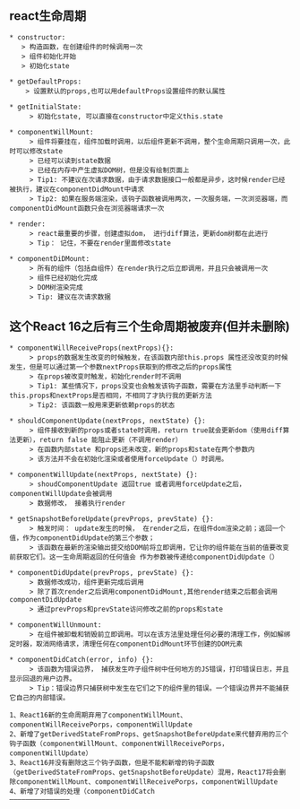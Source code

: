## react生命周期
    * constructor:
       > 构造函数，在创建组件的时候调用一次  
       > 组件初始化开始  
       > 初始化state  

    * getDefaultProps:
        > 设置默认的props,也可以用defaultProps设置组件的默认属性  
    
    * getInitialState:
         > 初始化state, 可以直接在constructor中定义this.state  

    * componentWillMount:
         > 组件将要挂在，组件加载时调用，以后组件更新不调用，整个生命周期只调用一次，此时可以修改state  
         > 已经可以读到state数据  
         > 已经在内存中产生虚拟DOM树，但是没有绘制页面上  
         > Tip1: 不建议在次请求数据，由于请求数据接口一般都是异步，这时候render已经被执行，建议在componentDidMount中请求  
         > Tip2: 如果在服务端渲染，该钩子函数被调用两次，一次服务端，一次浏览器端，而componentDidMount函数只会在浏览器端请求一次  

    * render:
         > react最重要的步骤，创建虚拟dom， 进行diff算法，更新dom树都在此进行  
         > Tip： 记住，不要在render里面修改state  

    * componentDiDMount:
         > 所有的组件（包括自组件）在render执行之后立即调用，并且只会被调用一次  
         > 组件已经初始化完成  
         > DOM树渲染完成  
         > Tip: 建议在次请求数据  

## 这个React 16之后有三个生命周期被废弃(但并未删除)
    * componentWillReceiveProps(nextProps){}:
         > props的数据发生改变的时候触发，在该函数内部this.props 属性还没改变的时候发生，但是可以通过第一个参数nextProps获取到的修改之后的props属性  
         > 在props被改变时触发，初始化render时不调用  
         > Tip1: 某些情况下，props没变也会触发该钩子函数，需要在方法里手动判断一下this.props和nextProps是否相同，不相同了才执行我的更新方法  
         > Tip2: 该函数一般用来更新依赖props的状态  

    * shouldComponentUpdate(nextProps, nextState) {}:
         > 组件接收到新的props或者state时调用，return true就会更新dom（使用diff算法更新），return false 能阻止更新（不调用render）  
         > 在函数内部state 和props还未改变，新的props和state在两个参数内  
         > 该方法并不会在初始化渲染或者使用forceUpdate（）时调用。  

    * componentWillUpdate(nextProps, nextState) {}:
         > shoudComponentUpdate 返回true 或者调用forceUpdate之后，componentWillUpdate会被调用  
         > 数据修改， 接着执行render  

    * getSnapshotBeforeUpdate(prevProps, prevState) {}:
         > 触发时间： update发生的时候， 在render之后，在组件dom渲染之前；返回一个值，作为componentDidUpdate的第三个参数；  
         > 该函数在最新的渲染输出提交给DOM前将立即调用，它让你的组件能在当前的值要改变前获取它们。这一生命周期返回的任何值会 作为参数被传递给componentDidUpdate（）  

    * componentDidUpdate(prevProps, prevState) {}:
         > 数据修改成功，组件更新完成后调用  
         > 除了首次render之后调用componentDidMount,其他render结束之后都会调用componentDidUpdate  
         > 通过prevProps和prevState访问修改之前的props和state  

    * componentWillUnmount:
         > 在组件被卸载和销毁前立即调用。可以在该方法里处理任何必要的清理工作，例如解绑定时器，取消网络请求，清理任何在componentDidMount环节创建的DOM元素  

    * componentDidCatch(error, info) {}:
         > 该函数为错误边界， 捕获发生咋子组件树中任何地方的JS错误，打印错误日志，并且显示回退的用户边界。  
         > Tip：错误边界只捕获树中发生在它们之下的组件里的错误。一个错误边界并不能捕获它自己的内部错误。  

    1、React16新的生命周期弃用了componentWillMount、componentWillReceivePorps，componentWillUpdate
    2、新增了getDerivedStateFromProps、getSnapshotBeforeUpdate来代替弃用的三个钩子函数（componentWillMount、componentWillReceivePorps，componentWillUpdate）
    3、React16并没有删除这三个钩子函数，但是不能和新增的钩子函数（getDerivedStateFromProps、getSnapshotBeforeUpdate）混用，React17将会删除componentWillMount、componentWillReceivePorps，componentWillUpdate
    4、新增了对错误的处理（componentDidCatch
    ———————————————
